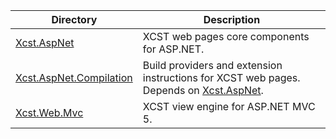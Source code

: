 Directory                                          | Description
-------------------------------------------------- | -----------
[Xcst.AspNet](Xcst.AspNet)                         | XCST web pages core components for ASP.NET.
[Xcst.AspNet.Compilation](Xcst.AspNet.Compilation) | Build providers and extension instructions for XCST web pages. Depends on [Xcst.AspNet](Xcst.AspNet).
[Xcst.Web.Mvc](Xcst.Web.Mvc)                       | XCST view engine for ASP.NET MVC 5.
